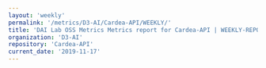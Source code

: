 ```yaml
---
layout: 'weekly'
permalink: '/metrics/D3-AI/Cardea-API/WEEKLY/'
title: 'DAI Lab OSS Metrics Metrics report for Cardea-API | WEEKLY-REPORT-2019-11-17'
organization: 'D3-AI'
repository: 'Cardea-API'
current_date: '2019-11-17'
---
```

